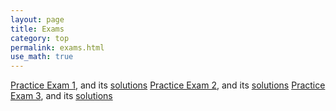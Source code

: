 ```yaml
---
layout: page
title: Exams 
category: top
permalink: exams.html
use_math: true
---
```


<a href="practice-exam-1-all.pdf">Practice Exam 1</a>, and its <a href="practice-exam-1-solutions.pdf">solutions</a>
<a href="practice-exam-2-all.pdf">Practice Exam 2</a>, and its <a href="practice-exam-2-solutions.pdf">solutions</a>
<a href="practice-test-3.pdf">Practice Exam 3</a>, and its <a href="practice-test-3-solutions.pdf">solutions</a>
